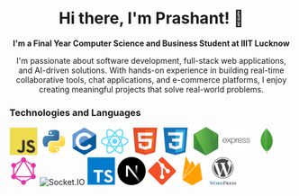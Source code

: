 <div align="center">
    <h1>Hi there, I'm Prashant! 👋</h1>
    <p><strong>I'm a Final Year Computer Science and Business Student at IIIT Lucknow</strong></p>
    <p>I'm passionate about software development, full-stack web applications, and AI-driven solutions. With hands-on experience in building real-time collaborative tools, chat applications, and e-commerce platforms, I enjoy creating meaningful projects that solve real-world problems.</p>
</div>



### Technologies and Languages
<div>
    <img src="https://raw.githubusercontent.com/devicons/devicon/master/icons/javascript/javascript-original.svg" alt="JavaScript" width="50" />  
    <img src="https://raw.githubusercontent.com/devicons/devicon/master/icons/python/python-original.svg" alt="Python" width="50" />  
    <img src="https://raw.githubusercontent.com/devicons/devicon/master/icons/c/c-original.svg" alt="C++" width="50" />  
    <img src="https://raw.githubusercontent.com/devicons/devicon/master/icons/react/react-original.svg" alt="React" width="50" />  
<!--     <img src="https://upload.wikimedia.org/wikipedia/commons/d/d4/Tailwind_CSS_Logo.svg" alt="Tailwind CSS" width="50" />   -->
    <img src="https://raw.githubusercontent.com/devicons/devicon/master/icons/html5/html5-original.svg" alt="HTML" width="50" />  
    <img src="https://raw.githubusercontent.com/devicons/devicon/master/icons/css3/css3-original.svg" alt="CSS" width="50" />  
    <img src="https://raw.githubusercontent.com/devicons/devicon/master/icons/nodejs/nodejs-original.svg" alt="Node.js" width="50" />  
    <img src="https://raw.githubusercontent.com/devicons/devicon/master/icons/express/express-original-wordmark.svg" alt="Express.js" width="50" />  
    <img src="https://raw.githubusercontent.com/devicons/devicon/master/icons/mongodb/mongodb-original.svg" alt="MongoDB" width="50" />  
    <img src="https://raw.githubusercontent.com/devicons/devicon/master/icons/graphql/graphql-plain.svg" alt="GraphQL" width="50" />  
    <img src="https://cdn.jsdelivr.net/gh/devicons/devicon/icons/socketio/socketio-original.svg" alt="Socket.IO" width="50" />  
<!--     <img src="https://raw.githubusercontent.com/devicons/devicon/master/icons/docker/docker-original.svg" alt="Docker" width="50" />   -->
    <img src="https://raw.githubusercontent.com/devicons/devicon/master/icons/typescript/typescript-original.svg" alt="TypeScript" width="50" />  
    <img src="https://raw.githubusercontent.com/devicons/devicon/master/icons/nextjs/nextjs-original.svg" alt="Next.js" width="50" />  
    <img src="https://raw.githubusercontent.com/devicons/devicon/master/icons/git/git-original.svg" alt="Git" width="50" />
    <img src="https://raw.githubusercontent.com/devicons/devicon/master/icons/firebase/firebase-plain.svg" alt="Firebase" width="50" />  
    <img src="https://raw.githubusercontent.com/devicons/devicon/master/icons/wordpress/wordpress-original.svg" alt="WordPress" width="50" />  
</div>





<!--
**PRASHANTKUMAR0107/PRASHANTKUMAR0107** is a ✨ _special_ ✨ repository because its `README.md` (this file) appears on your GitHub profile.

Here are some ideas to get you started:

- 🔭 I’m currently working on ...
- 🌱 I’m currently learning ...
- 👯 I’m looking to collaborate on ...
- 🤔 I’m looking for help with ...
- 💬 Ask me about ...
- 📫 How to reach me: ...
- 😄 Pronouns: ...
- ⚡ Fun fact: ...
-->
